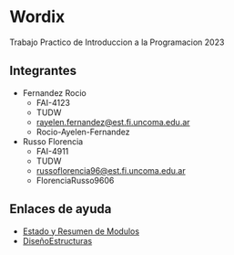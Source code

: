 # Wordix
Trabajo Practico de Introduccion a la Programacion 2023


## Integrantes
- Fernandez Rocio
  * FAI-4123
  * TUDW
  * rayelen.fernandez@est.fi.uncoma.edu.ar
  * Rocio-Ayelen-Fernandez
- Russo Florencia
  * FAI-4911
  * TUDW
  * russoflorencia96@est.fi.uncoma.edu.ar
  * FlorenciaRusso9606

## Enlaces de ayuda
- [Estado y Resumen de Modulos](https://docs.google.com/spreadsheets/d/1iZbciYl4MyaGdhsRzxHOMkie0pMVRShrvaMbjpx2lAM/edit?usp=sharing)
- [DiseñoEstructuras](https://docs.google.com/spreadsheets/d/1mNc0UYu6wmyR7LUouaHVkIOSl2AuoHDVZidSESQXFTg/edit?usp=sharing)

